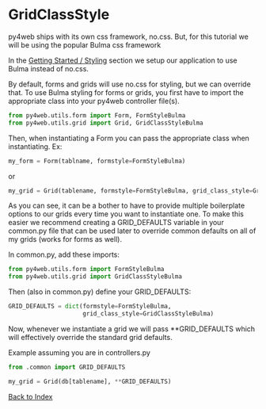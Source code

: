 # GridClassStyle

py4web ships with its own css framework, no.css. But, for this tutorial we will be 
using the popular Bulma css framework

In the [Getting Started / Styling](getting_started.md) section we setup our application
to use Bulma instead of no.css.

By default, forms and grids will use no.css for styling, but we can override that. To use 
Bulma styling for forms or grids, you first have to import the appropriate class into your 
py4web controller file(s).

```python
from py4web.utils.form import Form, FormStyleBulma
from py4web.utils.grid import Grid, GridClassStyleBulma
```

Then, when instantiating a Form you can pass the appropriate class when instantiating.  Ex:

```python
my_form = Form(tablname, formstyle=FormStyleBulma)
```

or

```python
my_grid = Grid(tablename, formstyle=FormStyleBulma, grid_class_style=GridClassStyleBulma)
```

As you can see, it can be a bother to have to provide multiple boilerplate options to our grids 
every time you want to instantiate one. To make this easier we recommend creating a GRID_DEFAULTS 
variable in your common.py file that can be used later to override common defaults on all of 
my grids (works for forms as well).

In common.py, add these imports:

```python
from py4web.utils.form import FormStyleBulma
from py4web.utils.grid import GridClassStyleBulma
```

Then (also in common.py) define your GRID_DEFAULTS:

```python
GRID_DEFAULTS = dict(formstyle=FormStyleBulma,
                     grid_class_style=GridClassStyleBulma)
```

Now, whenever we instantiate a grid we will pass **GRID_DEFAULTS which will effectively 
override the standard grid defaults.

Example assuming you are in controllers.py
```python
from .common import GRID_DEFAULTS

my_grid = Grid(db[tablename], **GRID_DEFAULTS)
```

[Back to Index](../README.md)
